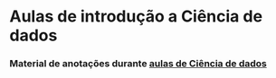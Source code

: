 # Aulas de introdução a Ciência de dados

### Material de anotações durante [aulas de Ciência de dados](https://www.youtube.com/playlist?list=PLg3ZPsW_sghQ7FyN7Hc-uvC9Mb9wUyKZU)

